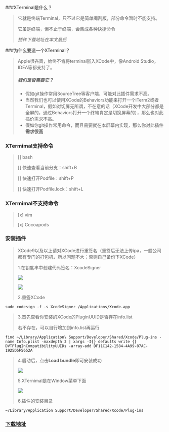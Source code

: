 ###XTerminal是什么？
> 它就是终端Terminal，只不过它是简单阉割版，部分命令暂时不能支持。
> 
> 它虽是终端，但不止于终端，会集成各种快捷命令
> 
> *插件下载地址在本文最后*

###为什么要造一个XTerminal？
> Apple很吝啬，始终不肯将terminal嵌入XCode中，像Android Studio，IDEA等都支持了。
>
> ##### 我们是否需要它？
> - 假如git操作常用SourceTree等客户端，可能对此插件需求不高。
> - 当然我们也可以使用XCode的Behaviors功能来打开一个iTerm2或者Terminal，假如对切屏无所谓，不在意的话（XCode开发中大部分都是全屏的，通过Behaviors打开一个终端肯定是切换屏幕的），那么也对此插价需求不高。
> - 假如你git操作常用命令，而且需要就在本屏幕内实现，那么你对此插件**需求很高**

### XTermimal支持命令
> [] bash
> 
> [] 快速查看当前分支：shift+B
> 
> [] 快速打开Podfile：shift+P
> 
> [] 快速打开Podfile.lock：shift+L
>

### XTermimal不支持命令
> [x] vim
> 
> [x] Cocoapods
> 

### 安装插件
> XCode9以及以上请对XCode进行重签名（重签后无法上传ipa，一般公司都有专门的打包机，所以问题不大；否则自己备份下XCode）
> 
> 1.在钥匙串中创建代码签名：XcodeSigner
> 
> ![](http://xbqn.nbshk.cn/20191105144959_pOfzPS_Screenshot.jpeg)
> 
> ![](http://xbqn.nbshk.cn/20191105145131_lOCLuq_Screenshot.jpeg)
> 
> 2.重签XCode
> 
```
sudo codesign -f -s XcodeSigner /Applications/Xcode.app 
```
> 
> 3.首先查看你安装的XCode的PluginUUID是否存在info.list
> 
> 若不存在，可以自行增加到info.list再运行
> 
```
find ~/Library/Application\ Support/Developer/Shared/Xcode/Plug-ins -name Info.plist -maxdepth 3 | xargs -I{} defaults write {} DVTPlugInCompatibilityUUIDs -array-add DF11C142-1584-4A99-87AC-1925D5F5652A
```
> 
> 
> 4.启动后，点击**Load bundle**即可安装成功
> 
> ![](http://xbqn.nbshk.cn/20191105145203_6Lwy9f_Screenshot.jpeg)
> 
> 5.XTernimal是在Window菜单下面
> 
> ![](http://xbqn.nbshk.cn/20191105145535_kqqHtr_%E6%88%AA%E5%B1%8F2019-11-05%E4%B8%8B%E5%8D%882.55.13.jpeg)
>
> 6.插件的安装目录
> 
```
~/Library/Application Support/Developer/Shared/Xcode/Plug-ins
```
>

### [下载地址](https://github.com/JxbSir/XTerminal)
